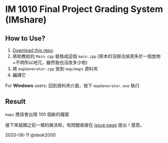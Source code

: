# IM 1010 Final Project Grading System (IMshare)

## How to Use?
1. [Download this repo](https://github.com/desk2000/IMshare/archive/v1.0.1.zip).
2. 將助教給的 `Main.cpp` 替換成這個 `main.cpp` (原本的沒辦法偵測多於一個食物+不明所以地冗，雖然我也沒改多少啦)
3. 將 `mapGenerator.cpp` 放到 `map/maps` 資料夾
4. 編譯它

For **Windows** users:
回到資料夾介面，按下 `mapGenerator.exe` 執行


## Result
`maps` 應該會出現 100 個新的檔案



接下來就跟之前一樣的做法啦，有問題直接在 [issue page](https://github.com/desk2000/IMshare/issues) 提出！感恩。

2020-06-11 @desk2000